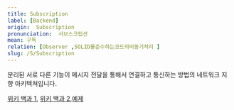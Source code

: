 ```yaml
---
title: Subscription
label: [Backend]
origin:  Subscription
pronunciation:  서브스크립션
mean: 구독
relation: [Observer ,SOLID를준수하는코드의비동기처리 ]
slug: /S/Subscription
---
```


<content>
<p>분리된 서로 다른 기능이 메시지 전달을 통해서 연결하고 통신하는 방법의 네트워크 지향 아키텍쳐입니다.</p><p><a href="https://ko.wikipedia.org/wiki/%EB%B0%9C%ED%96%89-%EA%B5%AC%EB%8F%85_%EB%AA%A8%EB%8D%B8">위키 백과 1</a>, <a href="https://en.wikipedia.org/wiki/Messaging_pattern">위키 백과 2</a>,<a href="https://rinae.dev/posts/why-every-beginner-front-end-developer-should-know-publish-subscribe-pattern-kr">예제</a></p>
</content>
